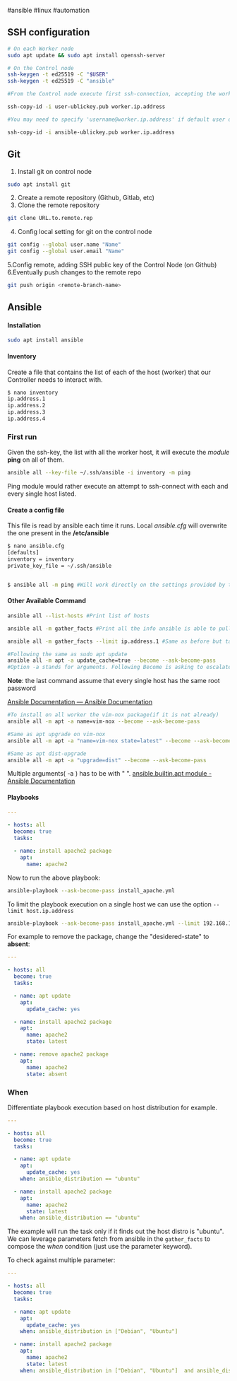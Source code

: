 #ansible #linux #automation 

## SSH configuration

```bash
# On each Worker node
sudo apt update && sudo apt install openssh-server

# On the Control node
ssh-keygen -t ed25519 -C "$USER"
ssh-keygen -t ed25519 -C "ansible"

#From the Control node execute first ssh-connection, accepting the worker signature

ssh-copy-id -i user-ublickey.pub worker.ip.address 

#You may need to specify 'username@worker.ip.address' if default user does not match your current(logged) user on Control node

ssh-copy-id -i ansible-ublickey.pub worker.ip.address
```

## Git
1. Install git on control node
```bash
sudo apt install git
```
2. Create a remote repository (Github, Gitlab, etc)
3. Clone the remote repository
```bash
git clone URL.to.remote.rep
```
4. Config local setting for git on the control node
```bash
git config --global user.name "Name"
git config --global user.email "Name"
```
5.Config remote, adding SSH public key of the Control Node (on Github)
6.Eventually push changes to the remote repo
```bash
git push origin <remote-branch-name>
```

## Ansible

#### Installation
```bash
sudo apt install ansible
```
#### Inventory
Create a file that contains the list of each of the host (worker) that our Controller needs to interact with.
```bash
$ nano inventory
ip.address.1
ip.address.2
ip.address.3
ip.address.4
```

### First run
Given the ssh-key, the list with all the worker host, it will execute the _module_ **ping** on all of them.
```bash
ansible all --key-file ~/.ssh/ansible -i inventory -m ping
```
Ping module would rather execute an attempt to ssh-connect with each and every single host listed.

#### Create a config file
This file is read by ansible each time it runs. Local _ansible.cfg_ will overwrite the one present in the **/etc/ansible**
```bash
$ nano ansible.cfg
[defaults]
inventory = inventory
private_key_file = ~/.ssh/ansible


$ ansible all -m ping #Will work directly on the settings provided by the cfg file
```

#### Other Available Command
```bash
ansible all --list-hosts #Print list of hosts

ansible all -m gather_facts #Print all the info ansible is able to pull from the worker server

ansible all -m gather_facts --limit ip.address.1 #Same as before but target a single host

#Following the same as sudo apt update
ansible all -m apt -a update_cache=true --become --ask-become-pass 
#Option -a stands for arguments. Following Become is asking to escalate priviledges to run the module (will prompt asking password)
```
**Note**: the last command assume that every single host has the same root password

[Ansible Documentation — Ansible Documentation](https://docs.ansible.com/ansible/latest/)

```bash
#To install on all worker the vim-nox package(if it is not already)
ansible all -m apt -a name=vim-nox --become --ask-become-pass

#Same as apt upgrade on vim-nox
ansible all -m apt -a "name=vim-nox state=latest" --become --ask-become-pass

#Same as apt dist-upgrade
ansible all -m apt -a "upgrade=dist" --become --ask-become-pass

```
Multiple arguments( -a ) has to be with " ". [ansible.builtin.apt module - Ansible Documentation](https://docs.ansible.com/ansible/latest/collections/ansible/builtin/apt_module.html)

#### Playbooks

```yaml
---

- hosts: all
  become: true
  tasks:

  - name: install apache2 package
    apt:
      name: apache2

```
Now to run the above playbook:
```bash
ansible-playbook --ask-become-pass install_apache.yml
```
To limit the playbook execution on a single host we can use the option `--limit host.ip.address`
```bash
ansible-playbook --ask-become-pass install_apache.yml --limit 192.168.1.9
```

For example to remove the package, change the "desidered-state" to **absent**:
```yaml
---

- hosts: all
  become: true
  tasks:

  - name: apt update
    apt:
      update_cache: yes

  - name: install apache2 package
    apt:
      name: apache2
      state: latest

  - name: remove apache2 package
    apt:
      name: apache2
      state: absent

```

### When
Differentiate playbook execution based on host distribution for example.

```yaml
---

- hosts: all
  become: true
  tasks:

  - name: apt update
    apt:
      update_cache: yes
    when: ansible_distribution == "ubuntu"

  - name: install apache2 package
    apt:
      name: apache2
      state: latest
	when: ansible_distribution == "ubuntu"

```
The example will run the task only if it finds out the host distro is "ubuntu". We can leverage parameters fetch from ansible in the `gather_facts` to compose the _when_ condition (just use the parameter keyword).

To check against multiple parameter:
```yaml
---

- hosts: all
  become: true
  tasks:

  - name: apt update
    apt:
      update_cache: yes
    when: ansible_distribution in ["Debian", "Ubuntu"]

  - name: install apache2 package
    apt:
      name: apache2
      state: latest
	when: ansible_distribution in ["Debian", "Ubuntu"]  and ansible_distribution_version == "8.2"

```
